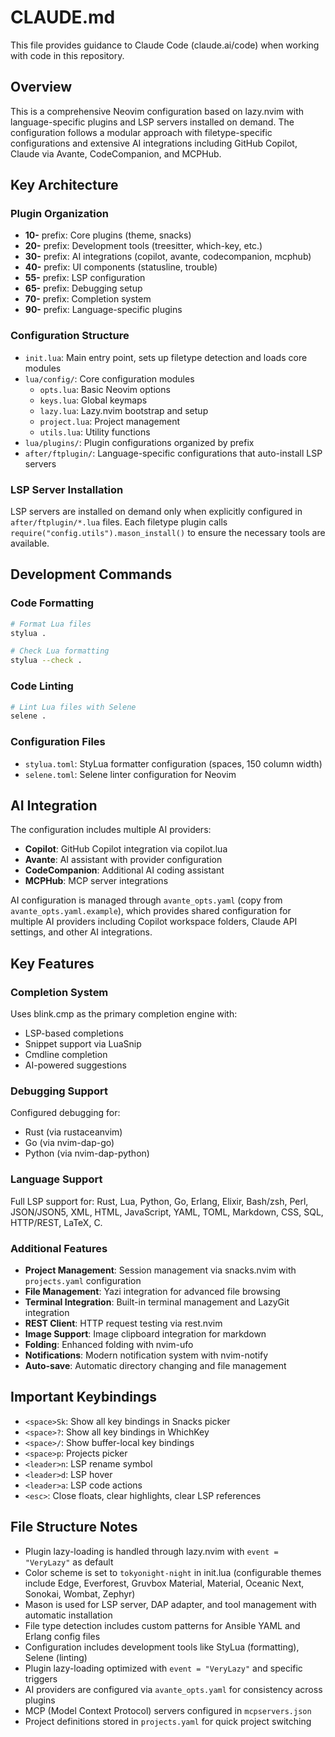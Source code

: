 # CLAUDE.md

This file provides guidance to Claude Code (claude.ai/code) when working with code in this repository.

## Overview

This is a comprehensive Neovim configuration based on lazy.nvim with language-specific plugins and LSP servers installed on demand. The configuration follows a modular approach with filetype-specific configurations and extensive AI integrations including GitHub Copilot, Claude via Avante, CodeCompanion, and MCPHub.

## Key Architecture

### Plugin Organization
- **10-** prefix: Core plugins (theme, snacks)
- **20-** prefix: Development tools (treesitter, which-key, etc.)
- **30-** prefix: AI integrations (copilot, avante, codecompanion, mcphub)
- **40-** prefix: UI components (statusline, trouble)
- **55-** prefix: LSP configuration
- **65-** prefix: Debugging setup
- **70-** prefix: Completion system
- **90-** prefix: Language-specific plugins

### Configuration Structure
- `init.lua`: Main entry point, sets up filetype detection and loads core modules
- `lua/config/`: Core configuration modules
  - `opts.lua`: Basic Neovim options
  - `keys.lua`: Global keymaps
  - `lazy.lua`: Lazy.nvim bootstrap and setup
  - `project.lua`: Project management
  - `utils.lua`: Utility functions
- `lua/plugins/`: Plugin configurations organized by prefix
- `after/ftplugin/`: Language-specific configurations that auto-install LSP servers

### LSP Server Installation
LSP servers are installed on demand only when explicitly configured in `after/ftplugin/*.lua` files. Each filetype plugin calls `require("config.utils").mason_install()` to ensure the necessary tools are available.

## Development Commands

### Code Formatting
```bash
# Format Lua files
stylua .

# Check Lua formatting
stylua --check .
```

### Code Linting
```bash
# Lint Lua files with Selene
selene .
```

### Configuration Files
- `stylua.toml`: StyLua formatter configuration (spaces, 150 column width)
- `selene.toml`: Selene linter configuration for Neovim

## AI Integration

The configuration includes multiple AI providers:
- **Copilot**: GitHub Copilot integration via copilot.lua
- **Avante**: AI assistant with provider configuration
- **CodeCompanion**: Additional AI coding assistant
- **MCPHub**: MCP server integrations

AI configuration is managed through `avante_opts.yaml` (copy from `avante_opts.yaml.example`), which provides shared configuration for multiple AI providers including Copilot workspace folders, Claude API settings, and other AI integrations.

## Key Features

### Completion System
Uses blink.cmp as the primary completion engine with:
- LSP-based completions
- Snippet support via LuaSnip
- Cmdline completion
- AI-powered suggestions

### Debugging Support
Configured debugging for:
- Rust (via rustaceanvim)
- Go (via nvim-dap-go)
- Python (via nvim-dap-python)

### Language Support
Full LSP support for: Rust, Lua, Python, Go, Erlang, Elixir, Bash/zsh, Perl, JSON/JSON5, XML, HTML, JavaScript, YAML, TOML, Markdown, CSS, SQL, HTTP/REST, LaTeX, C.

### Additional Features
- **Project Management**: Session management via snacks.nvim with `projects.yaml` configuration
- **File Management**: Yazi integration for advanced file browsing
- **Terminal Integration**: Built-in terminal management and LazyGit integration
- **REST Client**: HTTP request testing via rest.nvim
- **Image Support**: Image clipboard integration for markdown
- **Folding**: Enhanced folding with nvim-ufo
- **Notifications**: Modern notification system with nvim-notify
- **Auto-save**: Automatic directory changing and file management

## Important Keybindings

- `<space>Sk`: Show all key bindings in Snacks picker
- `<space>?`: Show all key bindings in WhichKey
- `<space>/`: Show buffer-local key bindings
- `<space>p`: Projects picker
- `<leader>n`: LSP rename symbol
- `<leader>d`: LSP hover
- `<leader>a`: LSP code actions
- `<esc>`: Close floats, clear highlights, clear LSP references

## File Structure Notes

- Plugin lazy-loading is handled through lazy.nvim with `event = "VeryLazy"` as default
- Color scheme is set to `tokyonight-night` in init.lua (configurable themes include Edge, Everforest, Gruvbox Material, Material, Oceanic Next, Sonokai, Wombat, Zephyr)
- Mason is used for LSP server, DAP adapter, and tool management with automatic installation
- File type detection includes custom patterns for Ansible YAML and Erlang config files
- Configuration includes development tools like StyLua (formatting), Selene (linting)
- Plugin lazy-loading optimized with `event = "VeryLazy"` and specific triggers
- AI providers are configured via `avante_opts.yaml` for consistency across plugins
- MCP (Model Context Protocol) servers configured in `mcpservers.json`
- Project definitions stored in `projects.yaml` for quick project switching
